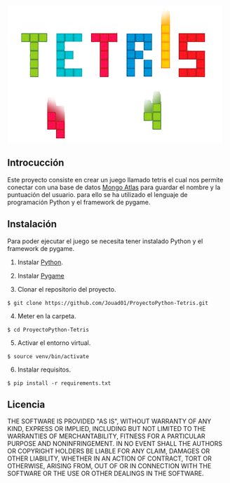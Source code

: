 ![](/docs/img/tetris.png)
## Introcucción 

Este proyecto consiste en crear un juego llamado tetris el cual nos permite conectar con una base de datos [Mongo Atlas](https://www.mongodb.com/es/cloud/atlas/efficiency) para guardar el nombre y la puntuación del usuario. para ello se ha utilizado el lenguaje de programación Python y el framework de pygame.


## Instalación

Para poder ejecutar el juego se necesita tener instalado Python y el framework de pygame.

1. Instalar [Python](https://www.python.org/downloads/).

2. Instalar [Pygame](https://www.pygame.org/wiki/GettingStarted)

3. Clonar el repositorio del proyecto.
```
$ git clone https://github.com/Jouad01/ProyectoPython-Tetris.git
```

4. Meter en la carpeta.
```
$ cd ProyectoPython-Tetris
```

5. Activar el entorno virtual.
```
$ source venv/bin/activate
```

6. Instalar requisitos.
```
$ pip install -r requirements.txt
```

## Licencia
THE SOFTWARE IS PROVIDED "AS IS", WITHOUT WARRANTY OF ANY KIND, EXPRESS OR IMPLIED, INCLUDING BUT NOT LIMITED TO THE WARRANTIES OF MERCHANTABILITY, FITNESS FOR A PARTICULAR PURPOSE AND NONINFRINGEMENT. IN NO EVENT SHALL THE AUTHORS OR COPYRIGHT HOLDERS BE LIABLE FOR ANY CLAIM, DAMAGES OR OTHER LIABILITY, WHETHER IN AN ACTION OF CONTRACT, TORT OR OTHERWISE, ARISING FROM, OUT OF OR IN CONNECTION WITH THE SOFTWARE OR THE USE OR OTHER DEALINGS IN THE SOFTWARE.